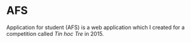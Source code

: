 # AFS

Application for student (AFS) is a web application which I created for a competition called *Tin hoc Tre* in 2015.